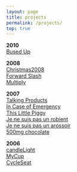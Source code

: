 ```yaml
---
layout: page
title: projects
permalink: /projects/
top: true
---
```


__2010__  
[Bused Up](/projects/busedup)

__2008__  
[Christmas2008](/projects/christmas08)  
[Forward Slash](/projects/forwardslash)  
[Multiply](/projects/multiply)

__2007__  
[Talking Products](/projects/TP)  
[In Case of Emergency](/projects/emergency)  
[This Little Piggy](/projects/piggy)  
[Je ne suis pas un robient](/projects/robinet)  
[Je ne suis pas un arossoir](/projects/arossoir)  
[500mg chocolate](/projects/choc)  

__2006__  
[candleLight](/projects/candlelight)  
[MyCup](/projects/mycup)  
[CycleSeat](/projects/cycleseat)  
